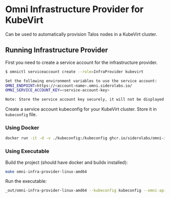 # Omni Infrastructure Provider for KubeVirt

Can be used to automatically provision Talos nodes in a KubeVirt cluster.

## Running Infrastructure Provider

First you need to create a service account for the infrastructure provider.

```bash
$ omnictl serviceaccount create --role=InfraProvider kubevirt

Set the following environment variables to use the service account:
OMNI_ENDPOINT=https://<account-name>.omni.siderolabs.io/
OMNI_SERVICE_ACCOUNT_KEY=<service-account-key>

Note: Store the service account key securely, it will not be displayed again
```

Create a service account kubeconfig for your KubeVirt cluster.
Store it in `kubeconfig` file.

### Using Docker

```bash
docker run -it -d -v ./kubeconfig:/kubeconfig ghcr.io/siderolabs/omni-infra-provider-kubevirt --kubeconfig /kubeconfig --kubeconfig kubeconfig --omni-api-endpoint https://<account-name>.omni.siderolabs.io/ --key <service-account-key>
```

### Using Executable

Build the project (should have docker and buildx installed):

```bash
make omni-infra-provider-linux-amd64
```

Run the executable:

```bash
_out/omni-infra-provider-linux-amd64 --kubeconfig kubeconfig --omni-api-endpoint https://<account-name>.omni.siderolabs.io/ --key <service-account-key>
```
